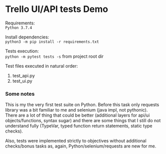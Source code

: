 # Trello UI/API tests Demo

Requirements:\
`Python 3.7.4`

Install dependencies:\
`python3 -m pip install -r requirements.txt`

Tests execution:\
`python -m pytest tests -s` from project root dir

Test files executed in natural order:
1. test_api.py
2. test_ui.py

### Some notes
This is my the very first test suite on Python. Before this task only requests library was a bit familiar to me and 
selenium (java impl, not pythonic).  
There are a lot of thing that could be better (additional layers for api/ui objects/functions, syntax sugar) 
and there are some things that I still do not understand fully (TypeVar, typed function return statements, static type checks).

Also, tests were implemented strictly to objectives without additional checks/bonus tasks as, again,
Python/selenium/requests are new for me.